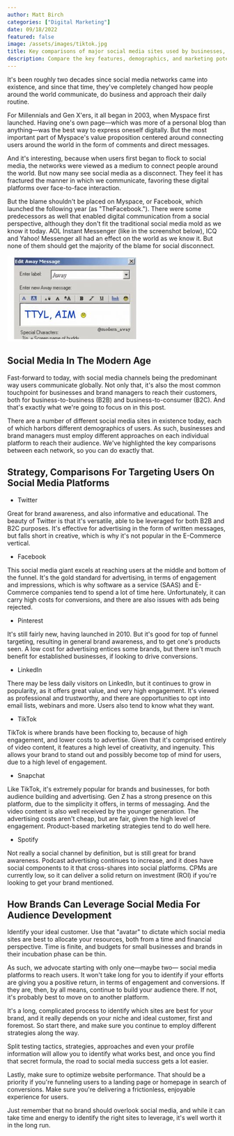 ```yaml
---
author: Matt Birch
categories: ["Digital Marketing"]
date: 09/18/2022
featured: false
image: /assets/images/tiktok.jpg
title: Key comparisons of major social media sites used by businesses, brands for marketing strategy
description: Compare the key features, demographics, and marketing potential of major social media platforms. Learn which channels best suit your business goals, audience targeting, and content strategy.
---
```


It's been roughly two decades since social media networks came into existence, and since that time, they've completely changed how people around the world communicate, do business and approach their daily routine.

For Millennials and Gen X'ers, it all began in 2003, when Myspace first launched. Having one's own page—which was more of a personal blog than anything—was the best way to express oneself digitally. But the most important part of Myspace's value proposition centered around connecting users around the world in the form of comments and direct messages.

And it's interesting, because when users first began to flock to social media, the networks were viewed as a medium to connect people around the world. But now many see social media as a disconnect. They feel it has fractured the manner in which we communicate, favoring these digital platforms over face-to-face interaction.

But the blame shouldn't be placed on Myspace, or Facebook, which launched the following year (as "TheFacebook."). There were some predecessors as well that enabled digital communication from a social perspective, although they don't fit the traditional social media mold as we know it today. AOL Instant Messenger (like in the screenshot below), ICQ and Yahoo! Messenger all had an effect on the world as we know it. But none of them should get the majority of the blame for social disconnect.

![AOL Instant Messenger example](/assets/images/aim-message.jpg)

## Social Media In The Modern Age

Fast-forward to today, with social media channels being the predominant way users communicate globally. Not only that, it's also the most common touchpoint for businesses and brand managers to reach their customers, both for business-to-business (B2B) and business-to-consumer (B2C). And that's exactly what we're going to focus on in this post.

There are a number of different social media sites in existence today, each of which harbors different demographics of users. As such, businesses and brand managers must employ different approaches on each individual platform to reach their audience. We've highlighted the key comparisons between each network, so you can do exactly that.

## Strategy, Comparisons For Targeting Users On Social Media Platforms

- Twitter

Great for brand awareness, and also informative and educational. The beauty of Twitter is that it's versatile, able to be leveraged for both B2B and B2C purposes. It's effective for advertising in the form of written messages, but falls short in creative, which is why it's not popular in the E-Commerce vertical.

- Facebook

This social media giant excels at reaching users at the middle and bottom of the funnel. It's the gold standard for advertising, in terms of engagement and impressions, which is why software as a service (SAAS) and E-Commerce companies tend to spend a lot of time here. Unfortunately, it can carry high costs for conversions, and there are also issues with ads being rejected.

- Pinterest

It's still fairly new, having launched in 2010. But it's good for top of funnel targeting, resulting in general brand awareness, and to get one's products seen. A low cost for advertising entices some brands, but there isn't much benefit for established businesses, if looking to drive conversions.

- LinkedIn

There may be less daily visitors on LinkedIn, but it continues to grow in popularity, as it offers great value, and very high engagement. It's viewed as professional and trustworthy, and there are opportunities to opt into email lists, webinars and more. Users also tend to know what they want.

- TikTok

TikTok is where brands have been flocking to, because of high engagement, and lower costs to advertise. Given that it's comprised entirely of video content, it features a high level of creativity, and ingenuity. This allows your brand to stand out and possibly become top of mind for users, due to a high level of engagement.

- Snapchat

Like TikTok, it's extremely popular for brands and businesses, for both audience building and advertising. Gen Z has a strong presence on this platform, due to the simplicity it offers, in terms of messaging. And the video content is also well received by the younger generation. The advertising costs aren't cheap, but are fair, given the high level of engagement. Product-based marketing strategies tend to do well here.

- Spotify

Not really a social channel by definition, but is still great for brand awareness. Podcast advertising continues to increase, and it does have social components to it that cross-shares into social platforms. CPMs are currently low, so it can deliver a solid return on investment (ROI) if you're looking to get your brand mentioned.

## How Brands Can Leverage Social Media For Audience Development

Identify your ideal customer. Use that "avatar" to dictate which social media sites are best to allocate your resources, both from a time and financial perspective. Time is finite, and budgets for small businesses and brands in their incubation phase can be thin.

As such, we advocate starting with only one—maybe two— social media platforms to reach users. It won't take long for you to identify if your efforts are giving you a positive return, in terms of engagement and conversions. If they are, then, by all means, continue to build your audience there. If not, it's probably best to move on to another platform.

It's a long, complicated process to identify which sites are best for your brand, and it really depends on your niche and ideal customer, first and foremost. So start there, and make sure you continue to employ different strategies along the way.

Split testing tactics, strategies, approaches and even your profile information will allow you to identify what works best, and once you find that secret formula, the road to social media success gets a lot easier.

Lastly, make sure to optimize website performance. That should be a priority if you're funneling users to a landing page or homepage in search of conversions. Make sure you're delivering a frictionless, enjoyable experience for users.

Just remember that no brand should overlook social media, and while it can take time and energy to identify the right sites to leverage, it's well worth it in the long run.
